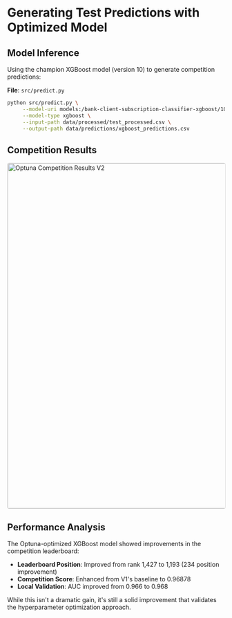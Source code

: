 # Generating Test Predictions with Optimized Model

## Model Inference

Using the champion XGBoost model (version 10) to generate competition predictions:

**File**: `src/predict.py`

```bash
python src/predict.py \
     --model-uri models:/bank-client-subscription-classifier-xgboost/10 \
     --model-type xgboost \
     --input-path data/processed/test_processed.csv \
     --output-path data/predictions/xgboost_predictions.csv
```


## Competition Results

<a href="../images/optuna_result_competition_v2.png" target="_blank">
  <img src="../images/optuna_result_competition_v2.png" alt="Optuna Competition Results V2" width="800" style="cursor: pointer; border: 1px solid #ddd; border-radius: 4px; transition: 0.3s;" onmouseover="this.style.opacity='0.8'" onmouseout="this.style.opacity='1'">
</a>

## Performance Analysis

The Optuna-optimized XGBoost model showed improvements in the competition leaderboard:

- **Leaderboard Position**: Improved from rank 1,427 to 1,193 (234 position improvement)
- **Competition Score**: Enhanced from V1's baseline to 0.96878
- **Local Validation**: AUC improved from 0.966 to 0.968

While this isn't a dramatic gain, it's still a solid improvement that validates the hyperparameter optimization approach.